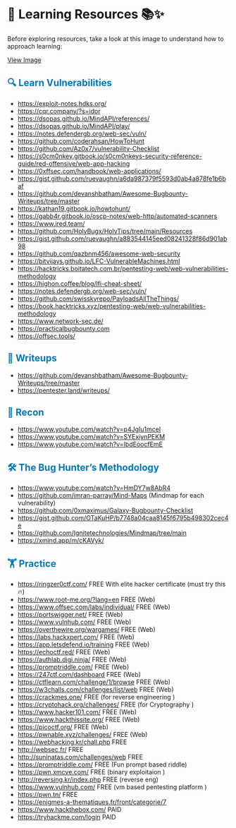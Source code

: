 # 🚀 Learning Resources 📚✨

Before exploring resources, take a look at this image to understand how to approach learning:

[View Image](https://github.com/soulvivek/Bug-Bounty-Resources/blob/main/cap.jpeg)

## <span style="color: #0077b6;">🔍 Learn Vulnerabilities</span>
 	
- https://exploit-notes.hdks.org/
- https://cqr.company/?s=idor
- https://dsopas.github.io/MindAPI/references/
- https://dsopas.github.io/MindAPI/play/
- https://notes.defendergb.org/web-sec/vuln/ 
- https://github.com/coderahsan/HowToHunt 
- https://github.com/Az0x7/vulnerability-Checklist 
- https://s0cm0nkey.gitbook.io/s0cm0nkeys-security-reference-guide/red-offensive/web-app-hacking 
- https://0xffsec.com/handbook/web-applications/
- https://gist.github.com/ruevaughn/a6da987379f5593d0ab4a878fe1b6baf 
- https://github.com/devanshbatham/Awesome-Bugbounty-Writeups/tree/master 
- https://kathan19.gitbook.io/howtohunt/ 
- https://gabb4r.gitbook.io/oscp-notes/web-http/automated-scanners 
- https://www.ired.team/ 
- https://github.com/HolyBugx/HolyTips/tree/main/Resources 
- https://gist.github.com/ruevaughn/a883544145eed08241328f86d901ab98 
- https://github.com/qazbnm456/awesome-web-security 
- https://bitvijays.github.io/LFC-VulnerableMachines.html 
- https://hacktricks.boitatech.com.br/pentesting-web/web-vulnerabilities-methodology 
- https://highon.coffee/blog/lfi-cheat-sheet/ 
- https://notes.defendergb.org/web-sec/vuln/
- https://github.com/swisskyrepo/PayloadsAllTheThings/ 
- https://book.hacktricks.xyz/pentesting-web/web-vulnerabilities-methodology 
- https://www.network-sec.de/
- https://practicalbugbounty.com
- https://offsec.tools/

## <span style="color: #0077b6;">📝 Writeups</span>

- https://github.com/devanshbatham/Awesome-Bugbounty-Writeups/tree/master 
- https://pentester.land/writeups/ 

## <span style="color: #0077b6;">🔎 Recon</span>

- https://www.youtube.com/watch?v=p4JgIu1mceI 
- https://www.youtube.com/watch?v=SYExiynPEKM 
- https://www.youtube.com/watch?v=IbdEoocfEmE

## <span style="color: #0077b6;">🛠️ The Bug Hunter’s Methodology</span>

- https://www.youtube.com/watch?v=HmDY7w8AbR4
- https://github.com/imran-parray/Mind-Maps (Mindmap for each vulnerability)
- https://github.com/0xmaximus/Galaxy-Bugbounty-Checklist
- https://gist.github.com/OTaKuHP/b7748a04caa8145f6795b498302cec4e
- https://github.com/Ignitetechnologies/Mindmap/tree/main
- https://xmind.app/m/cKAVyk/

## <span style="color: #0077b6;">🏋️ Practice</span>

- https://ringzer0ctf.com/                   FREE With elite hacker certificate (must try this 🔥) 
- https://www.root-me.org/?lang=en           FREE  (Web)
- https://www.offsec.com/labs/individual/    FREE  (Web)
- https://portswigger.net/                   FREE  (Web)
- https://www.vulnhub.com/                   FREE  (Web)
- https://overthewire.org/wargames/          FREE  (Web)
- https://labs.hackxpert.com/                FREE  (Web)
- https://app.letsdefend.io/training         FREE  (Web)
- https://echoctf.red/                       FREE  (Web)
- https://authlab.digi.ninja/                FREE  (Web)
- https://promptriddle.com/                  FREE  (Web)
- https://247ctf.com/dashboard               FREE  (Web)
- https://ctflearn.com/challenge/1/browse    FREE  (Web)
- https://w3challs.com/challenges/list/web   FREE  (Web)
- https://crackmes.one/                      FREE  (for reverse engineering )
- https://cryptohack.org/challenges/         FREE  (for Cryptography )
- https://www.hacker101.com/                 FREE  (Web)
- https://www.hackthissite.org/              FREE  (Web)
- https://picoctf.org/                       FREE  (Web)
- https://pwnable.xyz/challenges/            FREE  (Web)
- https://webhacking.kr/chall.php            FREE
- http://websec.fr/                          FREE
- http://suninatas.com/challenges/web        FREE
- https://promptriddle.com/                  FREE (Fun prompt based riddle)
- https://pwn.xmcve.com/                     FREE (binary exploitaion )
- http://reversing.kr/index.php              FREE (reverse eng)
- https://www.vulnhub.com/                   FREE (vm based pentesting platform )
- https://pwn.tn/                            FREE
- https://enigmes-a-thematiques.fr/front/categorie/7 
- https://www.hackthebox.com/                PAID 
- https://tryhackme.com/login                PAID 
